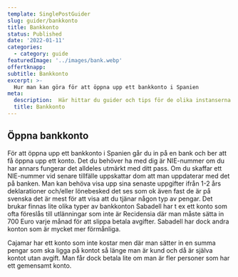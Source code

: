 ```yaml
---
template: SinglePostGuider
slug: guider/bankkonto
title: Bankkonto
status: Published
date: '2022-01-11'
categories:
  - category: guide
featuredImage: '../images/bank.webp'
offertknapp: 
subtitle: Bankkonto
excerpt: >-
  Hur man kan göra för att öppna upp ett bankkonto i Spanien 
meta:
  description:  Här hittar du guider och tips för de olika instanserna du kan behöva besöka 
  title: Bankkonto
---
```


## Öppna bankkonto

För att öppna upp ett bankkonto i Spanien går du in på en bank och ber att få öppna upp ett konto. Det du behöver ha med dig är NIE-nummer om du har annars fungerar det alldeles utmärkt med ditt pass. Om du skaffar ett NIE-nummer vid senare tillfälle uppskattar dom att man uppdaterar med det på banken. Man kan behöva visa upp sina senaste uppgifter ifrån 1-2 års deklarationer och/eller lönebesked det ses som ok även fast de är på svenska det är mest för att visa att du tjänar någon typ av pengar. Det brukar finnas lite olika typer av bankkonton Sabadell har t ex ett konto som ofta föreslås till utlänningar som inte är Recidensia där man måste sätta in 700 Euro varje månad för att slippa betala avgifter. Sabadell har dock andra konton som är mycket mer förmånliga. 

Cajamar har ett konto som inte kostar men där man sätter in en summa pengar som ska ligga på kontot så länge man är kund och då är själva kontot utan avgift. Man får dock betala lite om man är fler personer som har ett gemensamt konto.

